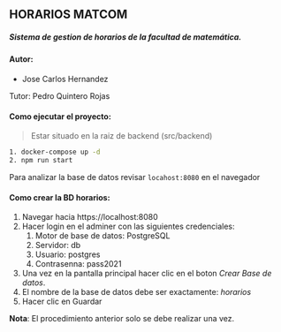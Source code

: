 ## HORARIOS MATCOM

##### Sistema de gestion de horarios de la facultad de matemática.

#### Autor:

- Jose Carlos Hernandez

Tutor: Pedro Quintero Rojas

#### Como ejecutar el proyecto:

> Estar situado en la raiz de backend (src/backend)
```bash
1. docker-compose up -d
2. npm run start
```

Para analizar la base de datos revisar `locahost:8080` en el navegador

#### Como crear la BD horarios:

1. Navegar hacia https://localhost:8080
2. Hacer login en el adminer con las siguientes credenciales:
    1. Motor de base de datos: PostgreSQL
    2. Servidor: db
    3. Usuario: postgres
    4. Contrasenna: pass2021
3. Una vez en la pantalla principal hacer clic en el boton _Crear Base de datos_.
4. El nombre de la base de datos debe ser exactamente: _horarios_
5. Hacer clic en Guardar

**Nota**: El procedimiento anterior solo se debe realizar una vez.
